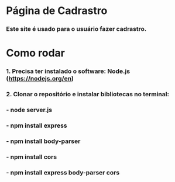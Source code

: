 # Página de Cadrastro
### Este site é usado para o usuário fazer cadrastro.

# Como rodar
### 1. Precisa ter instalado o software: Node.js (https://nodejs.org/en)
### 2. Clonar o repositório e instalar bibliotecas no terminal:
### - node server.js
### - npm install express
### - npm install body-parser
### - npm install cors
### - npm install express body-parser cors
